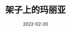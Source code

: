 ---
title: '架子上的玛丽亚'
date: '2022-02-20'
price: '60.0'
theaters: ['北京当代MOMA百老汇电影中心影院']
seat: ['I-9']
---
